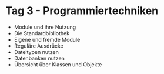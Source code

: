 # Tag 3 - Programmiertechniken

- Module und ihre Nutzung
- Die Standardbibliothek
- Eigene und fremde Module
- Reguläre Ausdrücke
- Dateitypen nutzen
- Datenbanken nutzen
- Übersicht über Klassen und Objekte
